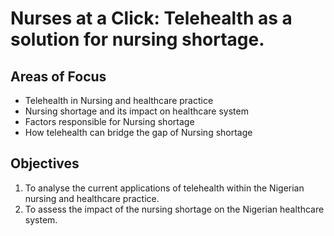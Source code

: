 # Nurses at a Click: Telehealth as a solution for nursing shortage.

## Areas of Focus
- Telehealth in Nursing and healthcare practice
- Nursing shortage and its impact on healthcare system
- Factors responsible for Nursing shortage
- How telehealth can bridge the gap of Nursing shortage

## Objectives
1. To analyse the current applications of telehealth within the Nigerian nursing and healthcare practice.
2. To assess the impact of the nursing shortage on the Nigerian healthcare system.
